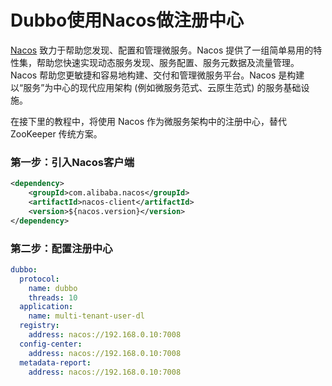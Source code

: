 # Dubbo使用Nacos做注册中心

[Nacos](https://github.com/alibaba/nacos) 致力于帮助您发现、配置和管理微服务。Nacos 提供了一组简单易用的特性集，帮助您快速实现动态服务发现、服务配置、服务元数据及流量管理。Nacos 帮助您更敏捷和容易地构建、交付和管理微服务平台。Nacos 是构建以“服务”为中心的现代应用架构 (例如微服务范式、云原生范式) 的服务基础设施。

在接下里的教程中，将使用 Nacos 作为微服务架构中的注册中心，替代 ZooKeeper 传统方案。

### 第一步：引入Nacos客户端

```xml
<dependency>
    <groupId>com.alibaba.nacos</groupId>
    <artifactId>nacos-client</artifactId>
    <version>${nacos.version}</version>
</dependency>
```

### 第二步：配置注册中心

```yml
dubbo:
  protocol:
    name: dubbo
    threads: 10
  application:
    name: multi-tenant-user-dl
  registry:
    address: nacos://192.168.0.10:7008
  config-center: 
    address: nacos://192.168.0.10:7008
  metadata-report: 
    address: nacos://192.168.0.10:7008
```

